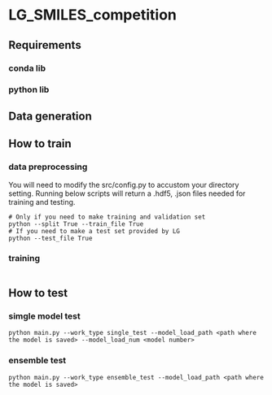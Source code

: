 # LG_SMILES_competition

## Requirements
### conda lib
### python lib

## Data generation

## How to train
### data preprocessing
You will need to modify the src/config.py to accustom your directory setting. Running below scripts will return a .hdf5, .json files needed for training and testing.
```
# Only if you need to make training and validation set 
python --split True --train_file True
# If you need to make a test set provided by LG
python --test_file True
```

### training

```

```

## How to test

### simgle model test
```
python main.py --work_type single_test --model_load_path <path where the model is saved> --model_load_num <model number> 
```

### ensemble test

```
python main.py --work_type ensemble_test --model_load_path <path where the model is saved>
```
